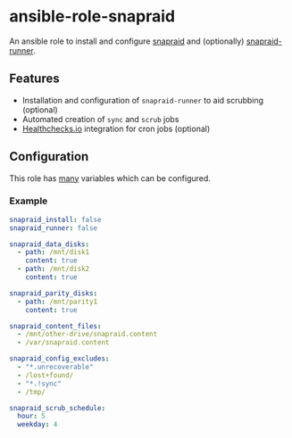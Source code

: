 # ansible-role-snapraid

An ansible role to install and configure [snapraid](https://www.snapraid.it/) and (optionally) [snapraid-runner](https://github.com/Chronial/snapraid-runner).

## Features

- Installation and configuration of `snapraid-runner` to aid scrubbing (optional)
- Automated creation of `sync` and `scrub` jobs
- [Healthchecks.io](https://healthchecks.io/) integration for cron jobs (optional)

## Configuration

This role has [many](./defaults/main.yml) variables which can be configured.

### Example

```yaml
snapraid_install: false
snapraid_runner: false

snapraid_data_disks:
  - path: /mnt/disk1
    content: true
  - path: /mnt/disk2
    content: true

snapraid_parity_disks:
  - path: /mnt/parity1
    content: true

snapraid_content_files:
  - /mnt/other-drive/snapraid.content
  - /var/snapraid.content

snapraid_config_excludes:
  - "*.unrecoverable"
  - /lost+found/
  - "*.!sync"
  - /tmp/

snapraid_scrub_schedule:
  hour: 5
  weekday: 4
```
